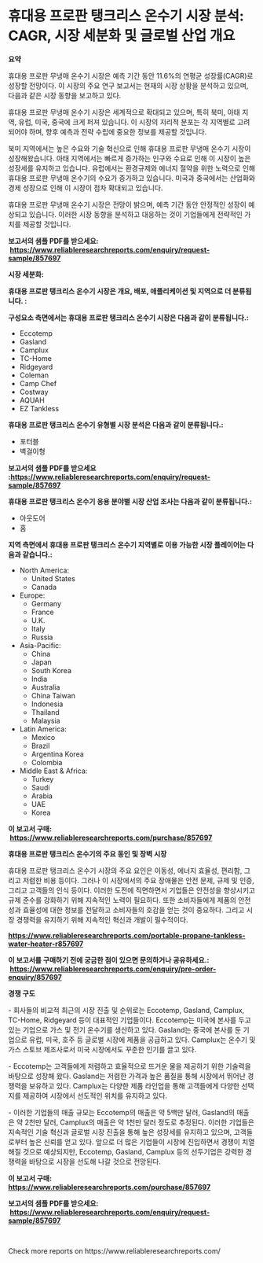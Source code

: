 <p><h1>휴대용 프로판 탱크리스 온수기 시장 분석: CAGR, 시장 세분화 및 글로벌 산업 개요</h1></p><p><strong>요약</strong></p>
<p><p>휴대용 프로판 무냉매 온수기 시장은 예측 기간 동안 11.6%의 연평균 성장률(CAGR)로 성장할 전망이다. 이 시장의 주요 연구 보고서는 현재의 시장 상황을 분석하고 있으며, 다음과 같은 시장 동향을 보고하고 있다. </p><p>휴대용 프로판 무냉매 온수기 시장은 세계적으로 확대되고 있으며, 특히 북미, 아태 지역, 유럽, 미국, 중국에 크게 퍼져 있습니다. 이 시장의 지리적 분포는 각 지역별로 고려되어야 하며, 향후 예측과 전략 수립에 중요한 정보를 제공할 것입니다.</p><p>북미 지역에서는 높은 수요와 기술 혁신으로 인해 휴대용 프로판 무냉매 온수기 시장이 성장해왔습니다. 아태 지역에서는 빠르게 증가하는 인구와 수요로 인해 이 시장이 높은 성장세를 유지하고 있습니다. 유럽에서는 환경규제와 에너지 절약을 위한 노력으로 인해 휴대용 프로판 무냉매 온수기의 수요가 증가하고 있습니다. 미국과 중국에서는 산업화와 경제 성장으로 인해 이 시장이 점차 확대되고 있습니다.</p><p>휴대용 프로판 무냉매 온수기 시장은 전망이 밝으며, 예측 기간 동안 안정적인 성장이 예상되고 있습니다. 이러한 시장 동향을 분석하고 대응하는 것이 기업들에게 전략적인 가치를 제공할 것입니다.</p></p>
<p><strong>보고서의 샘플 PDF를 받으세요: &nbsp;<a href="https://www.reliableresearchreports.com/enquiry/request-sample/857697">https://www.reliableresearchreports.com/enquiry/request-sample/857697</a></strong></p>
<p><strong>시장 세분화:</strong></p>
<p><strong> 휴대용 프로판 탱크리스 온수기 시장은 개요, 배포, 애플리케이션 및 지역으로 더 분류됩니다. :</strong></p>
<p><strong>구성요소 측면에서는 휴대용 프로판 탱크리스 온수기 시장은 다음과 같이 분류됩니다.:</strong></p>
<p><ul><li>Eccotemp</li><li>Gasland</li><li>Camplux</li><li>TC-Home</li><li>Ridgeyard</li><li>Coleman</li><li>Camp Chef</li><li>Costway</li><li>AQUAH</li><li>EZ Tankless</li></ul></p>
<p><strong> 휴대용 프로판 탱크리스 온수기 유형별 시장 분석은 다음과 같이 분류됩니다.:</strong></p>
<p><ul><li>포터블</li><li>벽걸이형</li></ul></p>
<p><strong>보고서의 샘플 PDF를 받으세요 :<a href="https://www.reliableresearchreports.com/enquiry/request-sample/857697">https://www.reliableresearchreports.com/enquiry/request-sample/857697</a></strong></p>
<p><strong> 휴대용 프로판 탱크리스 온수기 응용 분야별 시장 산업 조사는 다음과 같이 분류됩니다.:</strong></p>
<p><ul><li>아웃도어</li><li>홈</li></ul></p>
<p><strong>지역 측면에서 휴대용 프로판 탱크리스 온수기 지역별로 이용 가능한 시장 플레이어는 다음과 같습니다.:</strong></p>
<p><ul>
    <li>
        North America:
        <ul>
            <li>United States</li>
            <li>Canada</li>
        </ul>
    </li>
    <li>
        Europe:
        <ul>
            <li>Germany</li>
            <li>France</li>
            <li>U.K.</li>
            <li>Italy</li>
            <li>Russia</li>
        </ul>
    </li>
    <li>
        Asia-Pacific:
        <ul>
            <li>China</li>
            <li>Japan</li>
            <li>South Korea</li>
            <li>India</li>
            <li>Australia</li>
            <li>China Taiwan</li>
            <li>Indonesia</li>
            <li>Thailand</li>
            <li>Malaysia</li>
        </ul>
    </li>
    <li>
        Latin America:
        <ul>
            <li>Mexico</li>
            <li>Brazil</li>
            <li>Argentina Korea</li>
            <li>Colombia</li>
        </ul>
    </li>
    <li>
        Middle East & Africa:
        <ul>
            <li>Turkey</li>
            <li>Saudi</li>
            <li>Arabia</li>
            <li>UAE</li>
            <li>Korea</li>
        </ul>
    </li>
    </ul></p>
<p><strong>이 보고서 구매: &nbsp;<a href="https://www.reliableresearchreports.com/purchase/857697">https://www.reliableresearchreports.com/purchase/857697</a></strong></p>
<p><strong>휴대용 프로판 탱크리스 온수기의 주요 동인 및 장벽 시장</strong></p>
<p><p>휴대용 프로판 탱크리스 온수기 시장의 주요 요인은 이동성, 에너지 효율성, 편리함, 그리고 저렴한 비용 등이다. 그러나 이 시장에서의 주요 장애물은 안전 문제, 규제 및 인증, 그리고 고객들의 인식 등이다. 이러한 도전에 직면하면서 기업들은 안전성을 향상시키고 규제 준수를 강화하기 위해 지속적인 노력이 필요하다. 또한 소비자들에게 제품의 안전성과 효율성에 대한 정보를 전달하고 소비자들의 호감을 얻는 것이 중요하다. 그리고 시장 경쟁력을 유지하기 위해 지속적인 혁신과 개발이 필수적이다.</p></p>
<p><strong><a href="https://www.reliableresearchreports.com/portable-propane-tankless-water-heater-r857697">https://www.reliableresearchreports.com/portable-propane-tankless-water-heater-r857697</a></strong></p>
<p><strong>이 보고서를 구매하기 전에 궁금한 점이 있으면 문의하거나 공유하세요.: &nbsp;<a href="https://www.reliableresearchreports.com/enquiry/pre-order-enquiry/857697">https://www.reliableresearchreports.com/enquiry/pre-order-enquiry/857697</a></strong></p>
<p><strong>경쟁 구도</strong></p>
<p><p>- 회사들의 비교적 최근의 시장 진출 및 순위로는 Eccotemp, Gasland, Camplux, TC-Home, Ridgeyard 등이 대표적인 기업들이다. Eccotemp는 미국에 본사를 두고 있는 기업으로 가스 및 전기 온수기를 생산하고 있다. Gasland는 중국에 본사를 둔 기업으로 유럽, 미국, 호주 등 글로벌 시장에 제품을 공급하고 있다. Camplux는 온수기 및 가스 스토브 제조사로서 미국 시장에서도 꾸준한 인기를 끌고 있다.</p><p>- Eccotemp는 고객들에게 저렴하고 효율적으로 뜨거운 물을 제공하기 위한 기술력을 바탕으로 성장해 왔다. Gasland는 저렴한 가격과 높은 품질을 통해 시장에서 뛰어난 경쟁력을 보유하고 있다. Camplux는 다양한 제품 라인업을 통해 고객들에게 다양한 선택지를 제공하여 시장에서 선도적인 위치를 유지하고 있다.</p><p>- 이러한 기업들의 매출 규모는 Eccotemp의 매출은 약 5백만 달러, Gasland의 매출은 약 2천만 달러, Camplux의 매출은 약 1천만 달러 정도로 추정된다. 이러한 기업들은 지속적인 기술 혁신과 글로벌 시장 진출을 통해 높은 성장세를 유지하고 있으며, 고객들로부터 높은 신뢰를 얻고 있다. 앞으로 더 많은 기업들이 시장에 진입하면서 경쟁이 치열해질 것으로 예상되지만, Eccotemp, Gasland, Camplux 등의 선두기업은 강력한 경쟁력을 바탕으로 시장을 선도해 나갈 것으로 전망된다.</p></p>
<p><strong>이 보고서 구매: &nbsp; <a href="https://www.reliableresearchreports.com/purchase/857697">https://www.reliableresearchreports.com/purchase/857697</a></strong></p>
<p><strong>보고서의 샘플 PDF를 받으세요: &nbsp;<a href="https://www.reliableresearchreports.com/enquiry/request-sample/857697">https://www.reliableresearchreports.com/enquiry/request-sample/857697</a></strong><strong></strong></p>
<p>&nbsp;</p>
<p>Check more reports on https://www.reliableresearchreports.com/</p>